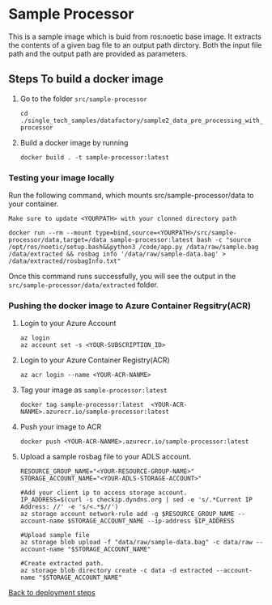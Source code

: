 # Sample Processor

This is a sample image which is buid from ros:noetic base image. It extracts the contents of a given bag file to an output path dirctory. Both the input file path and the output path are provided as parameters.

## Steps To build a docker image

1. Go to the folder `src/sample-processor`

    ```shell
    cd ./single_tech_samples/datafactory/sample2_data_pre_processing_with_azure_batch/src/sample-processor
    ```

2. Build a docker image by running

    ```shell
    docker build . -t sample-processor:latest
    ```

### Testing your image locally

Run the following command, which mounts src/sample-processor/data to your container.

`Make sure to update <YOURPATH> with your clonned directory path`

```shell
docker run --rm --mount type=bind,source=<YOURPATH>/src/sample-processor/data,target=/data sample-processor:latest bash -c "source /opt/ros/noetic/setup.bash&&python3 /code/app.py /data/raw/sample.bag /data/extracted && rosbag info '/data/raw/sample-data.bag' > /data/extracted/rosbagInfo.txt"
```

Once this command runs successfully, you will see the output in the `src/sample-processor/data/extracted` folder.

### Pushing the docker image to Azure Container Regsitry(ACR)

1. Login to your Azure Account

    ```shell
    az login
    az account set -s <YOUR-SUBSCRIPTION_ID>
    ```

2. Login to your Azure Container Registry(ACR)

    ```shell
    az acr login --name <YOUR-ACR-NANME>
    ```

3. Tag your image as `sample-processor:latest`

    ```shell
    docker tag sample-processor:latest  <YOUR-ACR-NANME>.azurecr.io/sample-processor:latest
    ```

4. Push your image to ACR

    ```shell
    docker push <YOUR-ACR-NANME>.azurecr.io/sample-processor:latest
    ```

5. Upload a sample rosbag file to your ADLS account.

    ```shell
    RESOURCE_GROUP_NAME="<YOUR-RESOURCE-GROUP-NAME>"
    STORAGE_ACCOUNT_NAME="<YOUR-ADLS-STORAGE-ACCOUNT>"

    #Add your client ip to access storage account.
    IP_ADDRESS=$(curl -s checkip.dyndns.org | sed -e 's/.*Current IP Address: //' -e 's/<.*$//')
    az storage account network-rule add -g $RESOURCE_GROUP_NAME --account-name $STORAGE_ACCOUNT_NAME --ip-address $IP_ADDRESS

    #Upload sample file
    az storage blob upload -f "data/raw/sample-data.bag" -c data/raw --account-name "$STORAGE_ACCOUNT_NAME"

    #Create extracted path.
    az storage blob directory create -c data -d extracted --account-name "$STORAGE_ACCOUNT_NAME"
    ```

[Back to deployment steps](../../README.md)
